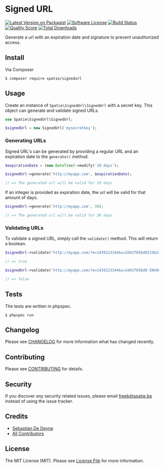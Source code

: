 # Signed URL

[![Latest Version on Packagist](https://img.shields.io/packagist/v/spatie/signedurl.svg?style=flat-square)](https://packagist.org/packages/spatie/signedurl)
[![Software License](https://img.shields.io/badge/license-MIT-brightgreen.svg?style=flat-square)](LICENSE.md)
[![Build Status](https://img.shields.io/travis/spatie/signedurl/master.svg?style=flat-square)](https://travis-ci.org/spatie/signedurl)
[![Quality Score](https://img.shields.io/scrutinizer/g/spatie/signedurl.svg?style=flat-square)](https://scrutinizer-ci.com/g/spatie/signedurl)
[![Total Downloads](https://img.shields.io/packagist/dt/spatie/signedurl.svg?style=flat-square)](https://packagist.org/packages/spatie/signedurl)

Generate a url with an expiration date and signature to prevent unauthorized access.

## Install

Via Composer

```
$ composer require spatie/signedurl
```

## Usage

Create an instance of `Spatie\SignedUrl\SignedUrl` with a secret key. This object can generate and validate signed URLs.


```php
use Spatie\SignedUrl\SignedUrl;

$signedUrl = new SignedUrl('mysecretkey');
```

### Generating URLs

Signed URL's can be generated by providing a regular URL and an expiration date to the `generate()` method.

```php
$expirationDate = (new DateTime)->modify('10 days');

$signedUrl->generate('http://myapp.com', $expirationDate);

// => The generated url will be valid for 10 days
```

If an integer is provided as expiration date, the url will be valid for that amount of days.

```php
$signedUrl->generate('http://myapp.com', 30);

// => The generated url will be valid for 30 days
```

### Validating URLs

To validate a signed URL, simply call the `validate()` method. This will return a boolean.

```php
$signedUrl->validate('http://myapp.com/?e=1439223344&s=2d42f65bd023362c6b61f7432705d811');

// => true

$signedUrl->validate('http://myapp.com/?e=1439223344&s=2d42f65bd0-INVALID-23362c6b61f7432705d811');

// => false
```

## Tests

The tests are written in phpspec.

```
$ phpspec run
```

## Changelog

Please see [CHANGELOG](CHANGELOG.md) for more information what has changed recently.

## Contributing

Please see [CONTRIBUTING](CONTRIBUTING.md) for details.

## Security

If you discover any security related issues, please email freek@spatie.be instead of using the issue tracker.

## Credits

- [Sebastian De Deyne](https://github.com/sebastiandedeyne)
- [All Contributors](../../contributors)

## License

The MIT License (MIT). Please see [License File](LICENSE.md) for more information.

